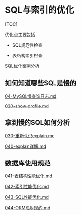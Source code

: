 # SQL与索引的优化

[TOC]

优化点主要包括

- SQL规范性检查

- 表结构索引检查

SQL优化案例分析

## 如何知道哪些SQL是慢的

 [04-MySQL慢查询日志.md](../../08-数据库文件/04-MySQL慢查询日志.md) 

 [020-show-profile.md](020-show-profile.md) 

## 拿到慢的SQL如何分析

 [030-重新认识explain.md](030-重新认识explain.md)  

[040-explain详解.md](040-explain详解.md) 

## 数据库使用规范

 [041-表结构性能优化.md](041-表结构性能优化.md) 

 [042-索引性能优化.md](042-索引性能优化.md) 

 [043-SQL性能优化.md](043-SQL性能优化.md) 

 [044-ORM映射规约.md](044-ORM映射规约.md) 

